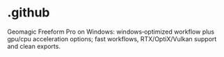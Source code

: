 # .github
Geomagic Freeform Pro on Windows: windows‑optimized workflow plus gpu/cpu acceleration options; fast workflows, RTX/OptiX/Vulkan support and clean exports.
